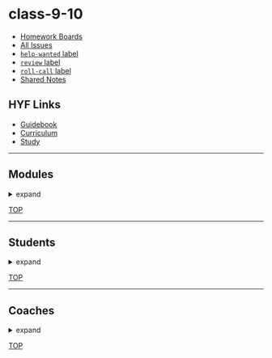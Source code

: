 <!-- BEGIN HEADER -->
# class-9-10
<!-- END HEADER -->

<!-- BEGIN LINKS -->

- [Homework Boards](https://github.com/hackyourfuturebelgium/class-9-10/projects)
- [All Issues](https://github.com/hackyourfuturebelgium/class-9-10/issues)
- [`help-wanted` label](https://github.com/hackyourfuturebelgium/class-9-10/issues?q=label%3Ahelp-wanted)
- [`review` label](https://github.com/hackyourfuturebelgium/class-9-10/issues?q=label%3Areview)
- [`roll-call` label](https://github.com/hackyourfuturebelgium/class-9-10/issues?q=label%3Aroll-call)
- [Shared Notes](./shared-notes)

<!-- END LINKS -->

## HYF Links

- [Guidebook](https://home.hackyourfuture.be/students)
- [Curriculum](https://home.hackyourfuture.be/curriculum)
- [Study](https://study.hackyourfuture.be)

---

<!-- BEGIN MODULES -->
<h2>Modules</h2><details><summary>expand</summary>

1. ### [working-with-code](https://hackyourfuture.be/working-with-code)  
    - `1 week`| _[project board](https://github.com/hackyourfuturebelgium/class-9-10/projects/1)_ | _[individual issues](https://github.com/hackyourfuturebelgium/class-9-10/issues?q=milestone%3Aworking-with-code+label%3Aindividual)_ | _[all issues](https://github.com/hackyourfuturebelgium/class-9-10/milestone/1)_

1. ### [incremental-development](https://hackyourfuture.be/incremental-development)  
    - `3 weeks`| _[project board](https://github.com/hackyourfuturebelgium/class-9-10/projects/2)_ | _[individual issues](https://github.com/hackyourfuturebelgium/class-9-10/issues?q=milestone%3Aincremental-development+label%3Aindividual)_ | _[all issues](https://github.com/hackyourfuturebelgium/class-9-10/milestone/2)_

1. ### [debugging](https://hackyourfuture.be/debugging)  
    - `2 weeks`| _[project board](https://github.com/hackyourfuturebelgium/class-9-10/projects/3)_ | _[individual issues](https://github.com/hackyourfuturebelgium/class-9-10/issues?q=milestone%3Adebugging+label%3Aindividual)_ | _[all issues](https://github.com/hackyourfuturebelgium/class-9-10/milestone/3)_

1. ### [testing](https://hackyourfuture.be/testing)  
    - `3 weeks`| _[project board](https://github.com/hackyourfuturebelgium/class-9-10/projects/4)_ | _[individual issues](https://github.com/hackyourfuturebelgium/class-9-10/issues?q=milestone%3Atesting+label%3Aindividual)_ | _[all issues](https://github.com/hackyourfuturebelgium/class-9-10/milestone/4)_

1. ### [separation-of-concerns](https://hackyourfuture.be/separation-of-concerns)  
    - `2 weeks`| _[project board](https://github.com/hackyourfuturebelgium/class-9-10/projects/5)_ | _[individual issues](https://github.com/hackyourfuturebelgium/class-9-10/issues?q=milestone%3Aseparation-of-concerns+label%3Aindividual)_ | _[all issues](https://github.com/hackyourfuturebelgium/class-9-10/milestone/5)_

1. ### [state](https://hackyourfuture.be/state)  
    - `2 weeks`| _[project board](https://github.com/hackyourfuturebelgium/class-9-10/projects/6)_ | _[individual issues](https://github.com/hackyourfuturebelgium/class-9-10/issues?q=milestone%3Astate+label%3Aindividual)_ | _[all issues](https://github.com/hackyourfuturebelgium/class-9-10/milestone/6)_

1. ### [encapsulation](https://hackyourfuture.be/encapsulation)  
    - `3 weeks`| _[project board](https://github.com/hackyourfuturebelgium/class-9-10/projects/7)_ | _[individual issues](https://github.com/hackyourfuturebelgium/class-9-10/issues?q=milestone%3Aencapsulation+label%3Aindividual)_ | _[all issues](https://github.com/hackyourfuturebelgium/class-9-10/milestone/7)_

1. ### [asynchronous-programming](https://hackyourfuture.be/asynchronous-programming)  
    - `3 weeks`| _[project board](https://github.com/hackyourfuturebelgium/class-9-10/projects/8)_ | _[individual issues](https://github.com/hackyourfuturebelgium/class-9-10/issues?q=milestone%3Aasynchronous-programming+label%3Aindividual)_ | _[all issues](https://github.com/hackyourfuturebelgium/class-9-10/milestone/8)_

1. ### [web-apps](https://hackyourfuture.be/web-apps)  
    - `4 weeks`| _[project board](https://github.com/hackyourfuturebelgium/class-9-10/projects/9)_ | _[individual issues](https://github.com/hackyourfuturebelgium/class-9-10/issues?q=milestone%3Aweb-apps+label%3Aindividual)_ | _[all issues](https://github.com/hackyourfuturebelgium/class-9-10/milestone/9)_

1. ### [databases](https://hackyourfuture.be/databases)  
    - `2 weeks`| _[project board](https://github.com/hackyourfuturebelgium/class-9-10/projects/10)_ | _[individual issues](https://github.com/hackyourfuturebelgium/class-9-10/issues?q=milestone%3Adatabases+label%3Aindividual)_ | _[all issues](https://github.com/hackyourfuturebelgium/class-9-10/milestone/10)_

1. ### [frontend-frameworks](https://hackyourfuture.be/frontend-frameworks)  
    - `2 weeks`| _[project board](https://github.com/hackyourfuturebelgium/class-9-10/projects/11)_ | _[individual issues](https://github.com/hackyourfuturebelgium/class-9-10/issues?q=milestone%3Afrontend-frameworks+label%3Aindividual)_ | _[all issues](https://github.com/hackyourfuturebelgium/class-9-10/milestone/11)_

1. ### [agile-development](https://hackyourfuture.be/agile-development)  
    - `6 weeks`| _[project board](https://github.com/hackyourfuturebelgium/class-9-10/projects/12)_ | _[individual issues](https://github.com/hackyourfuturebelgium/class-9-10/issues?q=milestone%3Aagile-development+label%3Aindividual)_ | _[all issues](https://github.com/hackyourfuturebelgium/class-9-10/milestone/12)_

</details>


[TOP](#class-9-10)
<!-- END MODULES -->

---

<!-- BEGIN STUDENTS -->
<h2>Students</h2><details><summary>expand</summary>

<table> <tr>
  <td><img src='./lib/avatars/students/IrynaSpyrydonova-avatar.jpeg' alt='Iryna Spyrydonova' /></td>
  <td> <h3 display="inline"><a href="https://IrynaSpyrydonova.github.io">Iryna Spyrydonova</a></h3>
    <ul>
        <li><code><a href="https://github.com/IrynaSpyrydonova">IrynaSpyrydonova</a></code></li>
        <li><a href="https://github.com/hackyourfuturebelgium/class-9-10/issues?q=author%3AIrynaSpyrydonova">authored</a></li>
        <li><a href="https://github.com/hackyourfuturebelgium/class-9-10/issues?q=assigned%3AIrynaSpyrydonova">assigned</a></li>
    </ul>
  </td>
</tr></table > 
<table> <tr>
  <td><img src='./lib/avatars/students/abelRoland-avatar.jpeg' alt='Abel Roland' /></td>
  <td> <h3 display="inline"><a href="https://abelRoland.github.io">Abel Roland</a></h3>
    <ul>
        <li><code><a href="https://github.com/abelRoland">abelRoland</a></code></li>
        <li><a href="https://github.com/hackyourfuturebelgium/class-9-10/issues?q=author%3AabelRoland">authored</a></li>
        <li><a href="https://github.com/hackyourfuturebelgium/class-9-10/issues?q=assigned%3AabelRoland">assigned</a></li>
    </ul>
  </td>
</tr></table > 
<table> <tr>
  <td><img src='./lib/avatars/students/julia-sod-avatar.jpeg' alt='Yulia Dogrusoz' /></td>
  <td> <h3 display="inline"><a href="https://julia-sod.github.io">Yulia Dogrusoz</a></h3>
    <ul>
        <li><code><a href="https://github.com/julia-sod">julia-sod</a></code></li>
        <li><a href="https://github.com/hackyourfuturebelgium/class-9-10/issues?q=author%3Ajulia-sod">authored</a></li>
        <li><a href="https://github.com/hackyourfuturebelgium/class-9-10/issues?q=assigned%3Ajulia-sod">assigned</a></li>
    </ul>
  </td>
</tr></table > 
<table> <tr>
  <td><img src='./lib/avatars/students/yauheniya-askolkava-avatar.jpeg' alt='Yauheniya Askolkava' /></td>
  <td> <h3 display="inline"><a href="https://yauheniya-askolkava.github.io">Yauheniya Askolkava</a></h3>
    <ul>
        <li><code><a href="https://github.com/yauheniya-askolkava">yauheniya-askolkava</a></code></li>
        <li><a href="https://github.com/hackyourfuturebelgium/class-9-10/issues?q=author%3Ayauheniya-askolkava">authored</a></li>
        <li><a href="https://github.com/hackyourfuturebelgium/class-9-10/issues?q=assigned%3Ayauheniya-askolkava">assigned</a></li>
    </ul>
  </td>
</tr></table > 
<table> <tr>
  <td><img src='./lib/avatars/students/Eltayeb-Elgaali-avatar.jpeg' alt='Eltayeb Elgaali' /></td>
  <td> <h3 display="inline"><a href="https://Eltayeb-Elgaali.github.io">Eltayeb Elgaali</a></h3>
    <ul>
        <li><code><a href="https://github.com/Eltayeb-Elgaali">Eltayeb-Elgaali</a></code></li>
        <li><a href="https://github.com/hackyourfuturebelgium/class-9-10/issues?q=author%3AEltayeb-Elgaali">authored</a></li>
        <li><a href="https://github.com/hackyourfuturebelgium/class-9-10/issues?q=assigned%3AEltayeb-Elgaali">assigned</a></li>
    </ul>
  </td>
</tr></table > 
<table> <tr>
  <td><img src='./lib/avatars/students/yildiraykoyuncu-avatar.jpeg' alt='Yıldıray Koyuncu' /></td>
  <td> <h3 display="inline"><a href="https://yildiraykoyuncu.github.io">Yıldıray Koyuncu</a></h3>
    <ul>
        <li><code><a href="https://github.com/yildiraykoyuncu">yildiraykoyuncu</a></code></li>
        <li><a href="https://github.com/hackyourfuturebelgium/class-9-10/issues?q=author%3Ayildiraykoyuncu">authored</a></li>
        <li><a href="https://github.com/hackyourfuturebelgium/class-9-10/issues?q=assigned%3Ayildiraykoyuncu">assigned</a></li>
    </ul>
  </td>
</tr></table > 
<table> <tr>
  <td><img src='./lib/avatars/students/Sayed94h-avatar.jpeg' alt='Sayed Kazimi' /></td>
  <td> <h3 display="inline"><a href="https://Sayed94h.github.io">Sayed Kazimi</a></h3>
    <ul>
        <li><code><a href="https://github.com/Sayed94h">Sayed94h</a></code></li>
        <li><a href="https://github.com/hackyourfuturebelgium/class-9-10/issues?q=author%3ASayed94h">authored</a></li>
        <li><a href="https://github.com/hackyourfuturebelgium/class-9-10/issues?q=assigned%3ASayed94h">assigned</a></li>
    </ul>
  </td>
</tr></table > 
<table> <tr>
  <td><img src='./lib/avatars/students/ismailtugan-avatar.jpeg' alt='Ismail Tugan' /></td>
  <td> <h3 display="inline"><a href="https://ismailtugan.github.io">Ismail Tugan</a></h3>
    <ul>
        <li><code><a href="https://github.com/ismailtugan">ismailtugan</a></code></li>
        <li><a href="https://github.com/hackyourfuturebelgium/class-9-10/issues?q=author%3Aismailtugan">authored</a></li>
        <li><a href="https://github.com/hackyourfuturebelgium/class-9-10/issues?q=assigned%3Aismailtugan">assigned</a></li>
    </ul>
  </td>
</tr></table > 
<table> <tr>
  <td><img src='./lib/avatars/students/KaterynaKim-avatar.jpeg' alt='Kateryna Kim' /></td>
  <td> <h3 display="inline"><a href="https://KaterynaKim.github.io">Kateryna Kim</a></h3>
    <ul>
        <li><code><a href="https://github.com/KaterynaKim">KaterynaKim</a></code></li>
        <li><a href="https://github.com/hackyourfuturebelgium/class-9-10/issues?q=author%3AKaterynaKim">authored</a></li>
        <li><a href="https://github.com/hackyourfuturebelgium/class-9-10/issues?q=assigned%3AKaterynaKim">assigned</a></li>
    </ul>
  </td>
</tr></table > 
<table> <tr>
  <td><img src='./lib/avatars/students/fmkarakus-avatar.jpeg' alt='Fatih Mehmet Karakus' /></td>
  <td> <h3 display="inline"><a href="https://fmkarakus.github.io">Fatih Mehmet Karakus</a></h3>
    <ul>
        <li><code><a href="https://github.com/fmkarakus">fmkarakus</a></code></li>
        <li><a href="https://github.com/hackyourfuturebelgium/class-9-10/issues?q=author%3Afmkarakus">authored</a></li>
        <li><a href="https://github.com/hackyourfuturebelgium/class-9-10/issues?q=assigned%3Afmkarakus">assigned</a></li>
    </ul>
  </td>
</tr></table > 
<table> <tr>
  <td><img src='./lib/avatars/students/harunaltunhr-avatar.jpeg' alt='Harun Altun' /></td>
  <td> <h3 display="inline"><a href="https://harunaltunhr.github.io">Harun Altun</a></h3>
    <ul>
        <li><code><a href="https://github.com/harunaltunhr">harunaltunhr</a></code></li>
        <li><a href="https://github.com/hackyourfuturebelgium/class-9-10/issues?q=author%3Aharunaltunhr">authored</a></li>
        <li><a href="https://github.com/hackyourfuturebelgium/class-9-10/issues?q=assigned%3Aharunaltunhr">assigned</a></li>
    </ul>
  </td>
</tr></table > 
<table> <tr>
  <td><img src='./lib/avatars/students/razvanbrb-avatar.jpeg' alt='Razvan Bogdan Burtea' /></td>
  <td> <h3 display="inline"><a href="https://razvanbrb.github.io">Razvan Bogdan Burtea</a></h3>
    <ul>
        <li><code><a href="https://github.com/razvanbrb">razvanbrb</a></code></li>
        <li><a href="https://github.com/hackyourfuturebelgium/class-9-10/issues?q=author%3Arazvanbrb">authored</a></li>
        <li><a href="https://github.com/hackyourfuturebelgium/class-9-10/issues?q=assigned%3Arazvanbrb">assigned</a></li>
    </ul>
  </td>
</tr></table > 
<table> <tr>
  <td><img src='./lib/avatars/students/lisarosaa-avatar.jpeg' alt='Lisa Rosanty' /></td>
  <td> <h3 display="inline"><a href="https://lisarosaa.github.io">Lisa Rosanty</a></h3>
    <ul>
        <li><code><a href="https://github.com/lisarosaa">lisarosaa</a></code></li>
        <li><a href="https://github.com/hackyourfuturebelgium/class-9-10/issues?q=author%3Alisarosaa">authored</a></li>
        <li><a href="https://github.com/hackyourfuturebelgium/class-9-10/issues?q=assigned%3Alisarosaa">assigned</a></li>
    </ul>
  </td>
</tr></table > 
<table> <tr>
  <td><img src='./lib/avatars/students/ms-np-avatar.jpeg' alt='Nadia Petra' /></td>
  <td> <h3 display="inline"><a href="https://ms-np.github.io">Nadia Petra</a></h3>
    <ul>
        <li><code><a href="https://github.com/ms-np">ms-np</a></code></li>
        <li><a href="https://github.com/hackyourfuturebelgium/class-9-10/issues?q=author%3Ams-np">authored</a></li>
        <li><a href="https://github.com/hackyourfuturebelgium/class-9-10/issues?q=assigned%3Ams-np">assigned</a></li>
    </ul>
  </td>
</tr></table > 
<table> <tr>
  <td><img src='./lib/avatars/students/Meowri-avatar.jpeg' alt='Mari van Wyk' /></td>
  <td> <h3 display="inline"><a href="https://Meowri.github.io">Mari van Wyk</a></h3>
    <ul>
        <li><code><a href="https://github.com/Meowri">Meowri</a></code></li>
        <li><a href="https://github.com/hackyourfuturebelgium/class-9-10/issues?q=author%3AMeowri">authored</a></li>
        <li><a href="https://github.com/hackyourfuturebelgium/class-9-10/issues?q=assigned%3AMeowri">assigned</a></li>
    </ul>
  </td>
</tr></table > 
<table> <tr>
  <td><img src='./lib/avatars/students/yaredyilma-avatar.jpeg' alt='Yared Dessalegn' /></td>
  <td> <h3 display="inline"><a href="https://yaredyilma.github.io">Yared Dessalegn</a></h3>
    <ul>
        <li><code><a href="https://github.com/yaredyilma">yaredyilma</a></code></li>
        <li><a href="https://github.com/hackyourfuturebelgium/class-9-10/issues?q=author%3Ayaredyilma">authored</a></li>
        <li><a href="https://github.com/hackyourfuturebelgium/class-9-10/issues?q=assigned%3Ayaredyilma">assigned</a></li>
    </ul>
  </td>
</tr></table > 
<table> <tr>
  <td><img src='./lib/avatars/students/nouralkurd-avatar.jpeg' alt='Nouraldin Alkurd' /></td>
  <td> <h3 display="inline"><a href="https://nouralkurd.github.io">Nouraldin Alkurd</a></h3>
    <ul>
        <li><code><a href="https://github.com/nouralkurd">nouralkurd</a></code></li>
        <li><a href="https://github.com/hackyourfuturebelgium/class-9-10/issues?q=author%3Anouralkurd">authored</a></li>
        <li><a href="https://github.com/hackyourfuturebelgium/class-9-10/issues?q=assigned%3Anouralkurd">assigned</a></li>
    </ul>
  </td>
</tr></table > 
<table> <tr>
  <td><img src='./lib/avatars/students/ali1996-sy-avatar.jpeg' alt='Abdulhamid Ali' /></td>
  <td> <h3 display="inline"><a href="https://ali1996-sy.github.io">Abdulhamid Ali</a></h3>
    <ul>
        <li><code><a href="https://github.com/ali1996-sy">ali1996-sy</a></code></li>
        <li><a href="https://github.com/hackyourfuturebelgium/class-9-10/issues?q=author%3Aali1996-sy">authored</a></li>
        <li><a href="https://github.com/hackyourfuturebelgium/class-9-10/issues?q=assigned%3Aali1996-sy">assigned</a></li>
    </ul>
  </td>
</tr></table > 
<table> <tr>
  <td><img src='./lib/avatars/students/aleks2407-avatar.jpeg' alt='Aleksandra Shalimova' /></td>
  <td> <h3 display="inline"><a href="https://aleks2407.github.io">Aleksandra Shalimova</a></h3>
    <ul>
        <li><code><a href="https://github.com/aleks2407">aleks2407</a></code></li>
        <li><a href="https://github.com/hackyourfuturebelgium/class-9-10/issues?q=author%3Aaleks2407">authored</a></li>
        <li><a href="https://github.com/hackyourfuturebelgium/class-9-10/issues?q=assigned%3Aaleks2407">assigned</a></li>
    </ul>
  </td>
</tr></table > 
<table> <tr>
  <td><img src='./lib/avatars/students/oguzkarademir-avatar.jpeg' alt='Oguz Karademir' /></td>
  <td> <h3 display="inline"><a href="https://oguzkarademir.github.io">Oguz Karademir</a></h3>
    <ul>
        <li><code><a href="https://github.com/oguzkarademir">oguzkarademir</a></code></li>
        <li><a href="https://github.com/hackyourfuturebelgium/class-9-10/issues?q=author%3Aoguzkarademir">authored</a></li>
        <li><a href="https://github.com/hackyourfuturebelgium/class-9-10/issues?q=assigned%3Aoguzkarademir">assigned</a></li>
    </ul>
  </td>
</tr></table > 
<table> <tr>
  <td><img src='./lib/avatars/students/mametur-avatar.jpeg' alt='Mamé Turgut' /></td>
  <td> <h3 display="inline"><a href="https://mametur.github.io">Mamé Turgut</a></h3>
    <ul>
        <li><code><a href="https://github.com/mametur">mametur</a></code></li>
        <li><a href="https://github.com/hackyourfuturebelgium/class-9-10/issues?q=author%3Amametur">authored</a></li>
        <li><a href="https://github.com/hackyourfuturebelgium/class-9-10/issues?q=assigned%3Amametur">assigned</a></li>
    </ul>
  </td>
</tr></table > 
<table> <tr>
  <td><img src='./lib/avatars/students/Mohammad-Musa-avatar.jpeg' alt='Mohammad Musa' /></td>
  <td> <h3 display="inline"><a href="https://Mohammad-Musa.github.io">Mohammad Musa</a></h3>
    <ul>
        <li><code><a href="https://github.com/Mohammad-Musa">Mohammad-Musa</a></code></li>
        <li><a href="https://github.com/hackyourfuturebelgium/class-9-10/issues?q=author%3AMohammad-Musa">authored</a></li>
        <li><a href="https://github.com/hackyourfuturebelgium/class-9-10/issues?q=assigned%3AMohammad-Musa">assigned</a></li>
    </ul>
  </td>
</tr></table > 
<table> <tr>
  <td><img src='./lib/avatars/students/LujiAnna-avatar.jpeg' alt='Anna Ikoki' /></td>
  <td> <h3 display="inline"><a href="https://LujiAnna.github.io">Anna Ikoki</a></h3>
    <ul>
        <li><code><a href="https://github.com/LujiAnna">LujiAnna</a></code></li>
        <li><a href="https://github.com/hackyourfuturebelgium/class-9-10/issues?q=author%3ALujiAnna">authored</a></li>
        <li><a href="https://github.com/hackyourfuturebelgium/class-9-10/issues?q=assigned%3ALujiAnna">assigned</a></li>
    </ul>
  </td>
</tr></table > 
<table> <tr>
  <td><img src='./lib/avatars/students/aame1-avatar.jpeg' alt='Abdul Ameti' /></td>
  <td> <h3 display="inline"><a href="https://aame1.github.io">Abdul Ameti</a></h3>
    <ul>
        <li><code><a href="https://github.com/aame1">aame1</a></code></li>
        <li><a href="https://github.com/hackyourfuturebelgium/class-9-10/issues?q=author%3Aaame1">authored</a></li>
        <li><a href="https://github.com/hackyourfuturebelgium/class-9-10/issues?q=assigned%3Aaame1">assigned</a></li>
    </ul>
  </td>
</tr></table > 
<table> <tr>
  <td><img src='./lib/avatars/students/HazemBittar-avatar.jpeg' alt='Hazem Albittar' /></td>
  <td> <h3 display="inline"><a href="https://HazemBittar.github.io">Hazem Albittar</a></h3>
    <ul>
        <li><code><a href="https://github.com/HazemBittar">HazemBittar</a></code></li>
        <li><a href="https://github.com/hackyourfuturebelgium/class-9-10/issues?q=author%3AHazemBittar">authored</a></li>
        <li><a href="https://github.com/hackyourfuturebelgium/class-9-10/issues?q=assigned%3AHazemBittar">assigned</a></li>
    </ul>
  </td>
</tr></table > 
<table> <tr>
  <td><img src='./lib/avatars/students/pavelbidenko2018-avatar.jpeg' alt='Pavel Bidenko' /></td>
  <td> <h3 display="inline"><a href="https://pavelbidenko2018.github.io">Pavel Bidenko</a></h3>
    <ul>
        <li><code><a href="https://github.com/pavelbidenko2018">pavelbidenko2018</a></code></li>
        <li><a href="https://github.com/hackyourfuturebelgium/class-9-10/issues?q=author%3Apavelbidenko2018">authored</a></li>
        <li><a href="https://github.com/hackyourfuturebelgium/class-9-10/issues?q=assigned%3Apavelbidenko2018">assigned</a></li>
    </ul>
  </td>
</tr></table > 
<table> <tr>
  <td><img src='./lib/avatars/students/gelilaa-avatar.jpeg' alt='Gelila Ali' /></td>
  <td> <h3 display="inline"><a href="https://gelilaa.github.io">Gelila Ali</a></h3>
    <ul>
        <li><code><a href="https://github.com/gelilaa">gelilaa</a></code></li>
        <li><a href="https://github.com/hackyourfuturebelgium/class-9-10/issues?q=author%3Agelilaa">authored</a></li>
        <li><a href="https://github.com/hackyourfuturebelgium/class-9-10/issues?q=assigned%3Agelilaa">assigned</a></li>
    </ul>
  </td>
</tr></table > 
<table> <tr>
  <td><img src='./lib/avatars/students/galalkoro-avatar.jpeg' alt='Galal Ali Ahmed Koro' /></td>
  <td> <h3 display="inline"><a href="https://galalkoro.github.io">Galal Ali Ahmed Koro</a></h3>
    <ul>
        <li><code><a href="https://github.com/galalkoro">galalkoro</a></code></li>
        <li><a href="https://github.com/hackyourfuturebelgium/class-9-10/issues?q=author%3Agalalkoro">authored</a></li>
        <li><a href="https://github.com/hackyourfuturebelgium/class-9-10/issues?q=assigned%3Agalalkoro">assigned</a></li>
    </ul>
  </td>
</tr></table > 
<table> <tr>
  <td><img src='./lib/avatars/students/Boam1994-avatar.jpeg' alt='Boam Tchegli' /></td>
  <td> <h3 display="inline"><a href="https://Boam1994.github.io">Boam Tchegli</a></h3>
    <ul>
        <li><code><a href="https://github.com/Boam1994">Boam1994</a></code></li>
        <li><a href="https://github.com/hackyourfuturebelgium/class-9-10/issues?q=author%3ABoam1994">authored</a></li>
        <li><a href="https://github.com/hackyourfuturebelgium/class-9-10/issues?q=assigned%3ABoam1994">assigned</a></li>
    </ul>
  </td>
</tr></table > 
<table> <tr>
  <td><img src='./lib/avatars/students/adekimpianna-avatar.jpeg' alt='Adek Impianna' /></td>
  <td> <h3 display="inline"><a href="https://adekimpianna.github.io">Adek Impianna</a></h3>
    <ul>
        <li><code><a href="https://github.com/adekimpianna">adekimpianna</a></code></li>
        <li><a href="https://github.com/hackyourfuturebelgium/class-9-10/issues?q=author%3Aadekimpianna">authored</a></li>
        <li><a href="https://github.com/hackyourfuturebelgium/class-9-10/issues?q=assigned%3Aadekimpianna">assigned</a></li>
    </ul>
  </td>
</tr></table > 
<table> <tr>
  <td><img src='./lib/avatars/students/Feruzteame-avatar.jpeg' alt='Feruz Teame' /></td>
  <td> <h3 display="inline"><a href="https://Feruzteame.github.io">Feruz Teame</a></h3>
    <ul>
        <li><code><a href="https://github.com/Feruzteame">Feruzteame</a></code></li>
        <li><a href="https://github.com/hackyourfuturebelgium/class-9-10/issues?q=author%3AFeruzteame">authored</a></li>
        <li><a href="https://github.com/hackyourfuturebelgium/class-9-10/issues?q=assigned%3AFeruzteame">assigned</a></li>
    </ul>
  </td>
</tr></table > 
<table> <tr>
  <td><img src='./lib/avatars/students/murvanessa-avatar.jpeg' alt='Murielle Vanessa Negue Tchoupo' /></td>
  <td> <h3 display="inline"><a href="https://murvanessa.github.io">Murielle Vanessa Negue Tchoupo</a></h3>
    <ul>
        <li><code><a href="https://github.com/murvanessa">murvanessa</a></code></li>
        <li><a href="https://github.com/hackyourfuturebelgium/class-9-10/issues?q=author%3Amurvanessa">authored</a></li>
        <li><a href="https://github.com/hackyourfuturebelgium/class-9-10/issues?q=assigned%3Amurvanessa">assigned</a></li>
    </ul>
  </td>
</tr></table > 
<table> <tr>
  <td><img src='./lib/avatars/students/okozmovskaya-avatar.jpeg' alt='Olga Kozmovskaia' /></td>
  <td> <h3 display="inline"><a href="https://okozmovskaya.github.io">Olga Kozmovskaia</a></h3>
    <ul>
        <li><code><a href="https://github.com/okozmovskaya">okozmovskaya</a></code></li>
        <li><a href="https://github.com/hackyourfuturebelgium/class-9-10/issues?q=author%3Aokozmovskaya">authored</a></li>
        <li><a href="https://github.com/hackyourfuturebelgium/class-9-10/issues?q=assigned%3Aokozmovskaya">assigned</a></li>
    </ul>
  </td>
</tr></table > 
<table> <tr>
  <td><img src='./lib/avatars/students/miroslavveljanoski-avatar.jpeg' alt='Miroslav Veljanoski' /></td>
  <td> <h3 display="inline"><a href="https://miroslavveljanoski.github.io">Miroslav Veljanoski</a></h3>
    <ul>
        <li><code><a href="https://github.com/miroslavveljanoski">miroslavveljanoski</a></code></li>
        <li><a href="https://github.com/hackyourfuturebelgium/class-9-10/issues?q=author%3Amiroslavveljanoski">authored</a></li>
        <li><a href="https://github.com/hackyourfuturebelgium/class-9-10/issues?q=assigned%3Amiroslavveljanoski">assigned</a></li>
    </ul>
  </td>
</tr></table > 
</details>


[TOP](#class-9-10)
<!-- END STUDENTS -->

---

<!-- BEGIN COACHES -->
<h2>Coaches</h2><details><summary>expand</summary>

<table><tr>
  <td><img src='./lib/avatars/coaches/otagi-avatar.jpeg' alt='Tiago Mendes-Costa' /></td>
  <td> <h3 display="inline">
Tiago Mendes-Costa    </h3>
    <ul>
        <li><code><a href="https://github.com/otagi">otagi</a></code></li>
        <li><a href="https://github.com/hackyourfuturebelgium/class-9-10/issues?q=author%3Aotagi">authored</a></li>
        <li><a href="https://github.com/hackyourfuturebelgium/class-9-10/issues?q=assigned%3Aotagi">assigned</a></li>
    </ul>
  </td>
</tr></table>
<table><tr>
  <td><img src='./lib/avatars/coaches/snicoll-avatar.jpeg' alt='Stéphane Nicoll' /></td>
  <td> <h3 display="inline">
Stéphane Nicoll    </h3>
    <ul>
        <li><code><a href="https://github.com/snicoll">snicoll</a></code></li>
        <li><a href="https://github.com/hackyourfuturebelgium/class-9-10/issues?q=author%3Asnicoll">authored</a></li>
        <li><a href="https://github.com/hackyourfuturebelgium/class-9-10/issues?q=assigned%3Asnicoll">assigned</a></li>
    </ul>
  </td>
</tr></table>
<table><tr>
  <td><img src='./lib/avatars/coaches/idogrusoz-avatar.jpeg' alt='Ibrahim Dogrusoz' /></td>
  <td> <h3 display="inline">
Ibrahim Dogrusoz    </h3>
    <ul>
        <li><code><a href="https://github.com/idogrusoz">idogrusoz</a></code></li>
        <li><a href="https://github.com/hackyourfuturebelgium/class-9-10/issues?q=author%3Aidogrusoz">authored</a></li>
        <li><a href="https://github.com/hackyourfuturebelgium/class-9-10/issues?q=assigned%3Aidogrusoz">assigned</a></li>
    </ul>
  </td>
</tr></table>
<table><tr>
  <td><img src='./lib/avatars/coaches/akbelcolak-avatar.jpeg' alt='Akbel Hanim' /></td>
  <td> <h3 display="inline">
Akbel Hanim    </h3>
    <ul>
        <li><code><a href="https://github.com/akbelcolak">akbelcolak</a></code></li>
        <li><a href="https://github.com/hackyourfuturebelgium/class-9-10/issues?q=author%3Aakbelcolak">authored</a></li>
        <li><a href="https://github.com/hackyourfuturebelgium/class-9-10/issues?q=assigned%3Aakbelcolak">assigned</a></li>
    </ul>
  </td>
</tr></table>
<table><tr>
  <td><img src='./lib/avatars/coaches/yavuzugurtas-avatar.jpeg' alt='Yavuz Ugurtas' /></td>
  <td> <h3 display="inline">
Yavuz Ugurtas    </h3>
    <ul>
        <li><code><a href="https://github.com/yavuzugurtas">yavuzugurtas</a></code></li>
        <li><a href="https://github.com/hackyourfuturebelgium/class-9-10/issues?q=author%3Ayavuzugurtas">authored</a></li>
        <li><a href="https://github.com/hackyourfuturebelgium/class-9-10/issues?q=assigned%3Ayavuzugurtas">assigned</a></li>
    </ul>
  </td>
</tr></table>
<table><tr>
  <td><img src='./lib/avatars/coaches/akadarakku-avatar.jpeg' alt='Ibrahim Akadar' /></td>
  <td> <h3 display="inline">
Ibrahim Akadar    </h3>
    <ul>
        <li><code><a href="https://github.com/akadarakku">akadarakku</a></code></li>
        <li><a href="https://github.com/hackyourfuturebelgium/class-9-10/issues?q=author%3Aakadarakku">authored</a></li>
        <li><a href="https://github.com/hackyourfuturebelgium/class-9-10/issues?q=assigned%3Aakadarakku">assigned</a></li>
    </ul>
  </td>
</tr></table>
<table><tr>
  <td><img src='./lib/avatars/coaches/colevandersWands-avatar.jpeg' alt='Evan Cole' /></td>
  <td> <h3 display="inline">
      <a href="https://colevandersWands.github.io">Evan Cole</a>    </h3>
    <ul>
        <li><code><a href="https://github.com/colevandersWands">colevandersWands</a></code></li>
        <li><a href="https://github.com/hackyourfuturebelgium/class-9-10/issues?q=author%3AcolevandersWands">authored</a></li>
        <li><a href="https://github.com/hackyourfuturebelgium/class-9-10/issues?q=assigned%3AcolevandersWands">assigned</a></li>
    </ul>
  </td>
</tr></table>
<table><tr>
  <td><img src='./lib/avatars/coaches/JoeCamacho-avatar.jpeg' alt='Joel Camacho' /></td>
  <td> <h3 display="inline">
Joel Camacho    </h3>
    <ul>
        <li><code><a href="https://github.com/JoeCamacho">JoeCamacho</a></code></li>
        <li><a href="https://github.com/hackyourfuturebelgium/class-9-10/issues?q=author%3AJoeCamacho">authored</a></li>
        <li><a href="https://github.com/hackyourfuturebelgium/class-9-10/issues?q=assigned%3AJoeCamacho">assigned</a></li>
    </ul>
  </td>
</tr></table>
<table><tr>
  <td><img src='./lib/avatars/coaches/mert1980-avatar.jpeg' alt='Mert Demirok' /></td>
  <td> <h3 display="inline">
Mert Demirok    </h3>
    <ul>
        <li><code><a href="https://github.com/mert1980">mert1980</a></code></li>
        <li><a href="https://github.com/hackyourfuturebelgium/class-9-10/issues?q=author%3Amert1980">authored</a></li>
        <li><a href="https://github.com/hackyourfuturebelgium/class-9-10/issues?q=assigned%3Amert1980">assigned</a></li>
    </ul>
  </td>
</tr></table>
<table><tr>
  <td><img src='./lib/avatars/coaches/u-uysal-avatar.jpeg' alt='Ufuk Uysal' /></td>
  <td> <h3 display="inline">
Ufuk Uysal    </h3>
    <ul>
        <li><code><a href="https://github.com/u-uysal">u-uysal</a></code></li>
        <li><a href="https://github.com/hackyourfuturebelgium/class-9-10/issues?q=author%3Au-uysal">authored</a></li>
        <li><a href="https://github.com/hackyourfuturebelgium/class-9-10/issues?q=assigned%3Au-uysal">assigned</a></li>
    </ul>
  </td>
</tr></table>
<table><tr>
  <td><img src='./lib/avatars/coaches/dirk-jacobs-avatar.jpeg' alt='Dirk Jacobs' /></td>
  <td> <h3 display="inline">
Dirk Jacobs    </h3>
    <ul>
        <li><code><a href="https://github.com/dirk-jacobs">dirk-jacobs</a></code></li>
        <li><a href="https://github.com/hackyourfuturebelgium/class-9-10/issues?q=author%3Adirk-jacobs">authored</a></li>
        <li><a href="https://github.com/hackyourfuturebelgium/class-9-10/issues?q=assigned%3Adirk-jacobs">assigned</a></li>
    </ul>
  </td>
</tr></table>
<table><tr>
  <td><img src='./lib/avatars/coaches/louisepicot-avatar.jpeg' alt='Louise Picot' /></td>
  <td> <h3 display="inline">
Louise Picot    </h3>
    <ul>
        <li><code><a href="https://github.com/louisepicot">louisepicot</a></code></li>
        <li><a href="https://github.com/hackyourfuturebelgium/class-9-10/issues?q=author%3Alouisepicot">authored</a></li>
        <li><a href="https://github.com/hackyourfuturebelgium/class-9-10/issues?q=assigned%3Alouisepicot">assigned</a></li>
    </ul>
  </td>
</tr></table>
<table><tr>
  <td><img src='./lib/avatars/coaches/kevintss-avatar.jpeg' alt='Kevin Tassi' /></td>
  <td> <h3 display="inline">
Kevin Tassi    </h3>
    <ul>
        <li><code><a href="https://github.com/kevintss">kevintss</a></code></li>
        <li><a href="https://github.com/hackyourfuturebelgium/class-9-10/issues?q=author%3Akevintss">authored</a></li>
        <li><a href="https://github.com/hackyourfuturebelgium/class-9-10/issues?q=assigned%3Akevintss">assigned</a></li>
    </ul>
  </td>
</tr></table>
<table><tr>
  <td><img src='./lib/avatars/coaches/denacho-avatar.jpeg' alt='Dena Cho' /></td>
  <td> <h3 display="inline">
Dena Cho    </h3>
    <ul>
        <li><code><a href="https://github.com/denacho">denacho</a></code></li>
        <li><a href="https://github.com/hackyourfuturebelgium/class-9-10/issues?q=author%3Adenacho">authored</a></li>
        <li><a href="https://github.com/hackyourfuturebelgium/class-9-10/issues?q=assigned%3Adenacho">assigned</a></li>
    </ul>
  </td>
</tr></table>
<table><tr>
  <td><img src='./lib/avatars/coaches/Berihugebre-avatar.jpeg' alt='Berihu Gebremedhin' /></td>
  <td> <h3 display="inline">
Berihu Gebremedhin    </h3>
    <ul>
        <li><code><a href="https://github.com/Berihugebre">Berihugebre</a></code></li>
        <li><a href="https://github.com/hackyourfuturebelgium/class-9-10/issues?q=author%3ABerihugebre">authored</a></li>
        <li><a href="https://github.com/hackyourfuturebelgium/class-9-10/issues?q=assigned%3ABerihugebre">assigned</a></li>
    </ul>
  </td>
</tr></table>
<table><tr>
  <td><img src='./lib/avatars/coaches/maeligg-avatar.jpeg' alt='Maël Brunet' /></td>
  <td> <h3 display="inline">
Maël Brunet    </h3>
    <ul>
        <li><code><a href="https://github.com/maeligg">maeligg</a></code></li>
        <li><a href="https://github.com/hackyourfuturebelgium/class-9-10/issues?q=author%3Amaeligg">authored</a></li>
        <li><a href="https://github.com/hackyourfuturebelgium/class-9-10/issues?q=assigned%3Amaeligg">assigned</a></li>
    </ul>
  </td>
</tr></table>
<table><tr>
  <td><img src='./lib/avatars/coaches/unmeshvrije-avatar.jpeg' alt='Unmesh Joshi' /></td>
  <td> <h3 display="inline">
Unmesh Joshi    </h3>
    <ul>
        <li><code><a href="https://github.com/unmeshvrije">unmeshvrije</a></code></li>
        <li><a href="https://github.com/hackyourfuturebelgium/class-9-10/issues?q=author%3Aunmeshvrije">authored</a></li>
        <li><a href="https://github.com/hackyourfuturebelgium/class-9-10/issues?q=assigned%3Aunmeshvrije">assigned</a></li>
    </ul>
  </td>
</tr></table>
<table><tr>
  <td><img src='./lib/avatars/coaches/cpauwels-avatar.jpeg' alt='Charles-Axel Pauwels' /></td>
  <td> <h3 display="inline">
Charles-Axel Pauwels    </h3>
    <ul>
        <li><code><a href="https://github.com/cpauwels">cpauwels</a></code></li>
        <li><a href="https://github.com/hackyourfuturebelgium/class-9-10/issues?q=author%3Acpauwels">authored</a></li>
        <li><a href="https://github.com/hackyourfuturebelgium/class-9-10/issues?q=assigned%3Acpauwels">assigned</a></li>
    </ul>
  </td>
</tr></table>
<table><tr>
  <td><img src='./lib/avatars/coaches/Sali-Almurshidi-avatar.jpeg' alt='Sali AlMurshidi' /></td>
  <td> <h3 display="inline">
Sali AlMurshidi    </h3>
    <ul>
        <li><code><a href="https://github.com/Sali-Almurshidi">Sali-Almurshidi</a></code></li>
        <li><a href="https://github.com/hackyourfuturebelgium/class-9-10/issues?q=author%3ASali-Almurshidi">authored</a></li>
        <li><a href="https://github.com/hackyourfuturebelgium/class-9-10/issues?q=assigned%3ASali-Almurshidi">assigned</a></li>
    </ul>
  </td>
</tr></table>
<table><tr>
  <td><img src='./lib/avatars/coaches/LaurentVB-avatar.jpeg' alt='Laurent' /></td>
  <td> <h3 display="inline">
Laurent    </h3>
    <ul>
        <li><code><a href="https://github.com/LaurentVB">LaurentVB</a></code></li>
        <li><a href="https://github.com/hackyourfuturebelgium/class-9-10/issues?q=author%3ALaurentVB">authored</a></li>
        <li><a href="https://github.com/hackyourfuturebelgium/class-9-10/issues?q=assigned%3ALaurentVB">assigned</a></li>
    </ul>
  </td>
</tr></table>
<table><tr>
  <td><img src='./lib/avatars/coaches/koenvd-avatar.jpeg' alt='Koen' /></td>
  <td> <h3 display="inline">
Koen    </h3>
    <ul>
        <li><code><a href="https://github.com/koenvd">koenvd</a></code></li>
        <li><a href="https://github.com/hackyourfuturebelgium/class-9-10/issues?q=author%3Akoenvd">authored</a></li>
        <li><a href="https://github.com/hackyourfuturebelgium/class-9-10/issues?q=assigned%3Akoenvd">assigned</a></li>
    </ul>
  </td>
</tr></table>
</details>


[TOP](#class-9-10)
<!-- END COACHES -->
